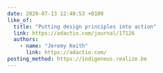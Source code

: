 ```yaml
---
date: 2020-07-13 12:40:53 +0100
like_of:
  title: "Putting design principles into action"
  link: https://adactio.com/journal/17126
  authors:
    - name: "Jeremy Keith"
      link: https://adactio.com/
posting_method: https://indigenous.realize.be
---
```

